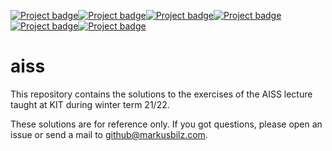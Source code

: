<a class="gl-mr-3" href="https://git.scc.kit.edu/aiss-ws2022/homework/uloak/homework1" rel="noopener noreferrer" target="_blank"><img alt="Project badge" aria-hidden="" class="project-badge" src="https://img.shields.io/badge/Homework%201-passed-brightgreen.svg"></a><a class="gl-mr-3" href="https://git.scc.kit.eduaiss-ws2022/homework/uloak/homework2" rel="noopener noreferrer" target="_blank"><img alt="Project badge" aria-hidden="" class="project-badge" src="https://img.shields.io/badge/Homework%202-passed-brightgreen.svg"></a><a class="gl-mr-3" href="https://git.scc.kit.eduaiss-ws2022/homework/uloak/homework3" rel="noopener noreferrer" target="_blank"><img alt="Project badge" aria-hidden="" class="project-badge" src="https://img.shields.io/badge/Homework%203-passed-brightgreen.svg"></a><a class="gl-mr-3" href="https://git.scc.kit.eduaiss-ws2022/homework/uloak/homework4" rel="noopener noreferrer" target="_blank"><img alt="Project badge" aria-hidden="" class="project-badge" src="https://img.shields.io/badge/Homework%204-passed-brightgreen.svg"></a><a class="gl-mr-3" href="https://git.scc.kit.eduaiss-ws2022/homework/uloak/homework5" rel="noopener noreferrer" target="_blank"><img alt="Project badge" aria-hidden="" class="project-badge" src="https://img.shields.io/badge/Homework%205-passed-brightgreen.svg"><a class="gl-mr-3" href="https://git.scc.kit.eduaiss-ws2022/homework/uloak/homework6" rel="noopener noreferrer" target="_blank"><img alt="Project badge" aria-hidden="" class="project-badge" src="https://img.shields.io/badge/Homework%206-passed-brightgreen.svg"></a>

# aiss
This repository contains the solutions to the exercises of the AISS lecture taught at KIT during winter term 21/22.

These solutions are for reference only. If you got questions, please open an issue or send a mail to github@markusbilz.com.
